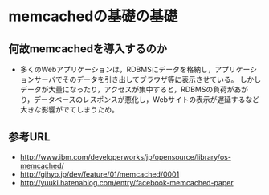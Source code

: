 # memcachedの基礎の基礎

## 何故memcachedを導入するのか

- 多くのWebアプリケーションは，RDBMSにデータを格納し，アプリケーションサーバでそのデータを引き出してブラウザ等に表示させている。
しかしデータが大量になったり，アクセスが集中すると，RDBMSの負荷があがり，データベースのレスポンスが悪化し，Webサイトの表示が遅延するなど大きな影響がでてしまうため。

## 参考URL

- http://www.ibm.com/developerworks/jp/opensource/library/os-memcached/
- http://gihyo.jp/dev/feature/01/memcached/0001
- http://yuuki.hatenablog.com/entry/facebook-memcached-paper

